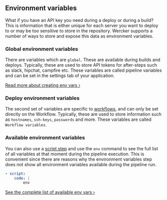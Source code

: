 ## Environment variables

What if you have an API key you need during a deploy or during a build? This is
information that is either unique for each server you want to deploy to or may
be too sensitive to store in the repository. Wercker supports a number of ways
to store and expose this data as environment variables.

### Global environment variables

There are variables which are `global`. These are available during builds and
deploys. Typically, these are used to store API tokens for after-steps such as
slack, hipchat, campfire etc. These variables are called pipeline variables and can
be set in the settings tab of your application.

[Read more about creating env vars &rsaquo;](/docs/environment-variables/creating-env-vars.html)

### Deploy environment variables

The second set of variables are specific to [workflows](/docs/workflows/index.html), and can only be set
directly on the Workflow. Typically, these are used to store information
such as `hostnames`, `ssh-keys`, `passwords` and more.
These variables are called `Workflow variables`.

### Available environment variables

You can also use a [script step](/learn/steps/introduction.html) and use the `env`
command to see the full list of all variables at that moment during the pipeline execution.
This is convenient since there are reasons why the environment variables step does
not show all environment variables available during the pipeline run.

```yaml
- script:
    code: |
        env
```

[See the complete list of available env vars &rsaquo;](/docs/environment-variables/available-env-vars.html)

